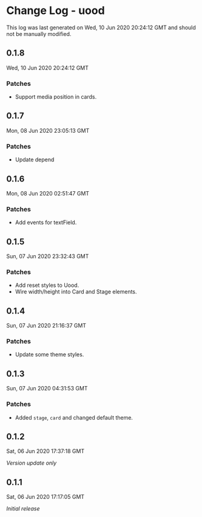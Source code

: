 # Change Log - uood

This log was last generated on Wed, 10 Jun 2020 20:24:12 GMT and should not be manually modified.

## 0.1.8
Wed, 10 Jun 2020 20:24:12 GMT

### Patches

- Support media position in cards.

## 0.1.7
Mon, 08 Jun 2020 23:05:13 GMT

### Patches

- Update depend

## 0.1.6
Mon, 08 Jun 2020 02:51:47 GMT

### Patches

- Add events for textField.

## 0.1.5
Sun, 07 Jun 2020 23:32:43 GMT

### Patches

- Add reset styles to Uood.
- Wire width/height into Card and Stage elements.

## 0.1.4
Sun, 07 Jun 2020 21:16:37 GMT

### Patches

- Update some theme styles.

## 0.1.3
Sun, 07 Jun 2020 04:31:53 GMT

### Patches

- Added `stage`, `card` and changed default theme.

## 0.1.2
Sat, 06 Jun 2020 17:37:18 GMT

*Version update only*

## 0.1.1
Sat, 06 Jun 2020 17:17:05 GMT

*Initial release*

